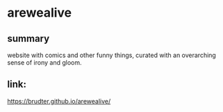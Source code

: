 # arewealive

## summary
website with comics and other funny things, curated with an overarching sense of irony and gloom.

## link:
https://brudter.github.io/arewealive/

